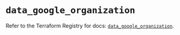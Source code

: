 # `data_google_organization`

Refer to the Terraform Registry for docs: [`data_google_organization`](https://registry.terraform.io/providers/hashicorp/google/6.14.0/docs/data-sources/organization).
